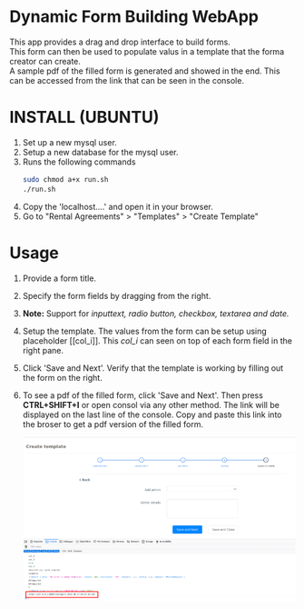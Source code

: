 Dynamic Form Building WebApp
=====

This app provides a drag and drop interface to build forms.  
This form can then be used to populate valus in a template that the forma creator can create.  
A sample pdf of the filled form is generated and showed in the end. This can be accessed from the link that can be seen in the console. 

# INSTALL (UBUNTU)
1. Set up a new mysql user.
2. Setup a new database for the mysql user.
3. Runs the following commands
    ```bash
    sudo chmod a+x run.sh
    ./run.sh
    ```
4. Copy the 'localhost....' and open it in your browser.
5. Go to "Rental Agreements" > "Templates" > "Create Template"

# Usage
1. Provide a form title.
2. Specify the form fields by dragging from the right.
3. <b>Note:</b> Support for <i>inputtext, radio button, checkbox, textarea and date.</i>
4. Setup the template. The values from the form can be setup using placeholder [[col_i]]. This <i>col_i</i> can seen on top of each form field in the right pane.
5. Click 'Save and Next'. Verify that the template is working by filling out the form on the right.
6. To see a pdf of the filled form, click 'Save and Next'. Then press <b>CTRL+SHIFT+I</b> or open consol via any other method. The link will be displayed on the last line of the console. Copy and paste this link into the broser to get a pdf version of the filled form.  

    ![](./screen-shots/1.png)

